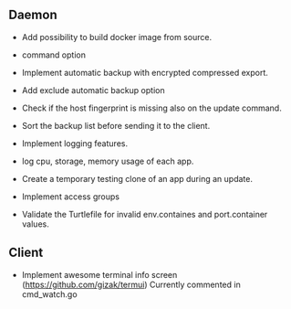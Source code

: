 ## Daemon

* Add possibility to build docker image from source.
* command option
* Implement automatic backup with encrypted compressed export.
* Add exclude automatic backup option

* Check if the host fingerprint is missing also on the update command.
* Sort the backup list before sending it to the client.
* Implement logging features.
* log cpu, storage, memory usage of each app.
* Create a temporary testing clone of an app during an update.
* Implement access groups
* Validate the Turtlefile for invalid env.containes and port.container values.




## Client

* Implement awesome terminal info screen (https://github.com/gizak/termui)
  Currently commented in cmd_watch.go